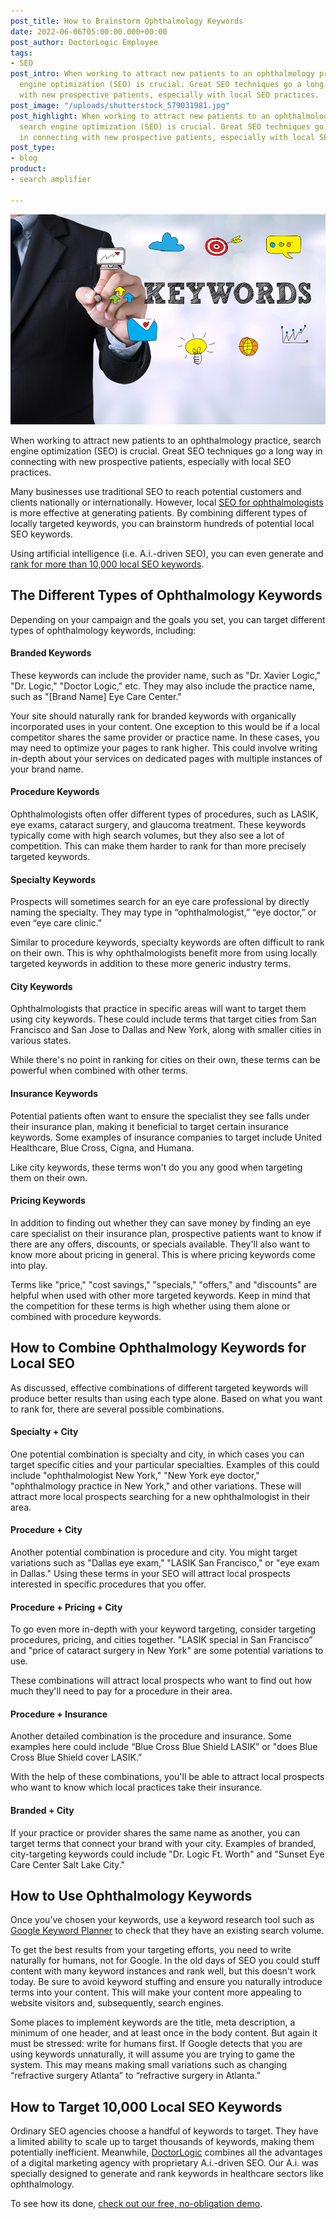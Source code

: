 ```yaml
---
post_title: How to Brainstorm Ophthalmology Keywords
date: 2022-06-06T05:00:00.000+00:00
post_author: DoctorLogic Employee
tags:
- SEO
post_intro: When working to attract new patients to an ophthalmology practice, search
  engine optimization (SEO) is crucial. Great SEO techniques go a long way in connecting
  with new prospective patients, especially with local SEO practices.
post_image: "/uploads/shutterstock_579031981.jpg"
post_highlight: When working to attract new patients to an ophthalmology practice,
  search engine optimization (SEO) is crucial. Great SEO techniques go a long way
  in connecting with new prospective patients, especially with local SEO practices.
post_type:
- blog
product:
- search amplifier

---
```

![](/uploads/shutterstock_402612793.jpg)

When working to attract new patients to an ophthalmology practice, search engine optimization (SEO) is crucial. Great SEO techniques go a long way in connecting with new prospective patients, especially with local SEO practices.

Many businesses use traditional SEO to reach potential customers and clients nationally or internationally. However, local [SEO for ophthalmologists](https://doctorlogic.com/blog/seo-for-ophthalmologists-get-seen-by-google) is more effective at generating patients. By combining different types of locally targeted keywords, you can brainstorm hundreds of potential local SEO keywords.

Using artificial intelligence (i.e. A.i.-driven SEO), you can even generate and [rank for more than 10,000 local SEO keywords](https://doctorlogic.com/medical-seo-search-amplifier).

## **The Different Types of Ophthalmology Keywords**

Depending on your campaign and the goals you set, you can target different types of ophthalmology keywords, including:

#### **Branded Keywords**

These keywords can include the provider name, such as "Dr. Xavier Logic," "Dr. Logic," "Doctor Logic," etc. They may also include the practice name, such as "\[Brand Name\] Eye Care Center."

Your site should naturally rank for branded keywords with organically incorporated uses in your content. One exception to this would be if a local competitor shares the same provider or practice name. In these cases, you may need to optimize your pages to rank higher. This could involve writing in-depth about your services on dedicated pages with multiple instances of your brand name.

#### **Procedure Keywords**

Ophthalmologists often offer different types of procedures, such as LASIK, eye exams, cataract surgery, and glaucoma treatment. These keywords typically come with high search volumes, but they also see a lot of competition. This can make them harder to rank for than more precisely targeted keywords.

#### **Specialty Keywords**

Prospects will sometimes search for an eye care professional by directly naming the specialty. They may type in “ophthalmologist,” “eye doctor,” or even “eye care clinic.”

Similar to procedure keywords, specialty keywords are often difficult to rank on their own. This is why ophthalmologists benefit more from using locally targeted keywords in addition to these more generic industry terms.

#### **City Keywords**

Ophthalmologists that practice in specific areas will want to target them using city keywords. These could include terms that target cities from San Francisco and San Jose to Dallas and New York, along with smaller cities in various states.

While there's no point in ranking for cities on their own, these terms can be powerful when combined with other terms.

#### **Insurance Keywords**

Potential patients often want to ensure the specialist they see falls under their insurance plan, making it beneficial to target certain insurance keywords. Some examples of insurance companies to target include United Healthcare, Blue Cross, Cigna, and Humana.

Like city keywords, these terms won't do you any good when targeting them on their own.

#### **Pricing Keywords**

In addition to finding out whether they can save money by finding an eye care specialist on their insurance plan, prospective patients want to know if there are any offers, discounts, or specials available. They'll also want to know more about pricing in general. This is where pricing keywords come into play.

Terms like "price," "cost savings," "specials," "offers," and "discounts" are helpful when used with other more targeted keywords. Keep in mind that the competition for these terms is high whether using them alone or combined with procedure keywords.

## **How to Combine Ophthalmology Keywords for Local SEO**

As discussed, effective combinations of different targeted keywords will produce better results than using each type alone. Based on what you want to rank for, there are several possible combinations.

#### **Specialty + City**

One potential combination is specialty and city, in which cases you can target specific cities and your particular specialties. Examples of this could include "ophthalmologist New York," "New York eye doctor," "ophthalmology practice in New York," and other variations. These will attract more local prospects searching for a new ophthalmologist in their area.

#### **Procedure + City**

Another potential combination is procedure and city. You might target variations such as "Dallas eye exam," "LASIK San Francisco," or "eye exam in Dallas." Using these terms in your SEO will attract local prospects interested in specific procedures that you offer.

#### **Procedure + Pricing + City**

To go even more in-depth with your keyword targeting, consider targeting procedures, pricing, and cities together. "LASIK special in San Francisco” and "price of cataract surgery in New York" are some potential variations to use.

These combinations will attract local prospects who want to find out how much they'll need to pay for a procedure in their area.

#### **Procedure + Insurance**

Another detailed combination is the procedure and insurance. Some examples here could include “Blue Cross Blue Shield LASIK” or "does Blue Cross Blue Shield cover LASIK.”

With the help of these combinations, you'll be able to attract local prospects who want to know which local practices take their insurance.

#### **Branded + City**

If your practice or provider shares the same name as another, you can target terms that connect your brand with your city. Examples of branded, city-targeting keywords could include "Dr. Logic Ft. Worth" and "Sunset Eye Care Center Salt Lake City."

## **How to Use Ophthalmology Keywords**

Once you’ve chosen your keywords, use a keyword research tool such as [Google Keyword Planner](https://ads.google.com/home/tools/keyword-planner/) to check that they have an existing search volume.

To get the best results from your targeting efforts, you need to write naturally for humans, not for Google. In the old days of SEO you could stuff content with many keyword instances and rank well, but this doesn't work today. Be sure to avoid keyword stuffing and ensure you naturally introduce terms into your content. This will make your content more appealing to website visitors and, subsequently, search engines.

Some places to implement keywords are the title, meta description, a minimum of one header, and at least once in the body content. But again it must be stressed: write for humans first. If Google detects that you are using keywords unnaturally, it will assume you are trying to game the system. This may means making small variations such as changing “refractive surgery Atlanta” to “refractive surgery in Atlanta.”

## **How to Target 10,000 Local SEO Keywords**

Ordinary SEO agencies choose a handful of keywords to target. They have a limited ability to scale up to target thousands of keywords, making them potentially inefficient. Meanwhile, [DoctorLogic](https://doctorlogic.com/) combines all the advantages of a digital marketing agency with proprietary A.i.-driven SEO. Our A.i. was specially designed to generate and rank keywords in healthcare sectors like ophthalmology.

To see how its done, [check out our free, no-obligation demo](https://growth.doctorlogic.com/get-a-demo).